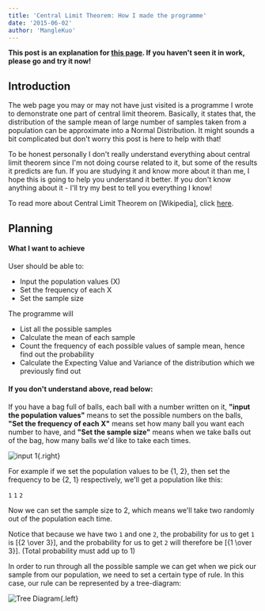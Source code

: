 ```yaml
---
title: 'Central Limit Theorem: How I made the programme'
date: '2015-06-02'
author: 'MangleKuo'
---
```



**This post is an explanation for [this page](../maths/clt.php). If you haven't seen it in work, please go and try it now!**

## Introduction

The web page you may or may not have just visited is a programme I wrote to demonstrate one part of central limit theorem. Basically, it states that, the distribution of the sample mean of large number of samples taken from a population can be approximate into a Normal Distribution. It might sounds a bit complicated but don't worry this post is here to help with that!

To be honest personally I don't really understand everything about central limit theorem since I'm not doing course related to it, but some of the results it predicts are fun. If you are studying it and know more about it than me, I hope this is going to help you understand it better. If you don't know anything about it - I'll try my best to tell you everything I know!

To read more about Central Limit Theorem on \[Wikipedia\], click [here](http://en.wikipedia.org/wiki/Central_limit_theorem).

## Planning

#### What I want to achieve

User should be able to:

+ Input the population values (X)
+ Set the frequency of each X
+ Set the sample size

The programme will

+ List all the possible samples
+ Calculate the mean of each sample
+ Count the frequency of each possible values of sample mean, hence find out the probability
+ Calculate the Expecting Value and Variance of the distribution which we previously find out

#### If you don't understand above, read below:

If you have a bag full of balls, each ball with a number written on it, **"input the population values"** means to set the possible numbers on the balls, **"Set the frequency of each X"** means set how many ball you want each number to have, and **"Set the sample size"** means when we take balls out of the bag, how many balls we'd like to take each times.

![input 1](/images/central-limit-theorem/input_1.jpg){.right}

For example if we set the population values to be {1, 2}, then set the frequency to be {2, 1} respectively, we'll get a population like this:

`1` `1` `2`

Now we can set the sample size to 2, which means we'll take two randomly out of the population each time. 

Notice that because we have two `1` and one `2`, the probability for us to get `1` is \[{2 \over 3}\], and the probability for us to get `2` will therefore be \[{1 \over 3}\]. (Total probability must add up to 1)

In order to run through all the possible sample we can get when we pick our sample from our population, we need to set a certain type of rule. In this case, our rule can be represented by a tree-diagram:

![Tree Diagram](/images/central-limit-theorem/tree_diagram.jpg){.left} 







